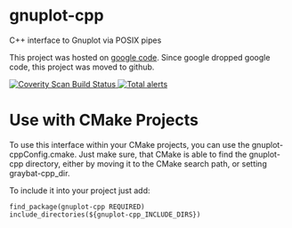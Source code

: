 # gnuplot-cpp
C++ interface to Gnuplot via POSIX pipes

This project was hosted on [google code](https://code.google.com/archive/p/gnuplot-cpp/). Since google dropped google code, this project was moved to github.

<a href="https://scan.coverity.com/projects/988">
  <img alt="Coverity Scan Build Status"
       src="https://scan.coverity.com/projects/988/badge.svg"/>
</a>
<a href="https://lgtm.com/projects/g/orbitcowboy/gnuplot-cpp/alerts/"><img alt="Total alerts" src="https://img.shields.io/lgtm/alerts/g/orbitcowboy/gnuplot-cpp.svg?logo=lgtm&logoWidth=18"/></a>

# Use with CMake Projects

To use this interface within your CMake projects, you can use the gnuplot-cppConfig.cmake. Just make sure, that CMake is able to find the gnuplot-cpp directory, either by moving it to the CMake search path, or setting graybat-cpp_dir.

To include it into your project just add:
```
find_package(gnuplot-cpp REQUIRED)
include_directories(${gnuplot-cpp_INCLUDE_DIRS})
```

